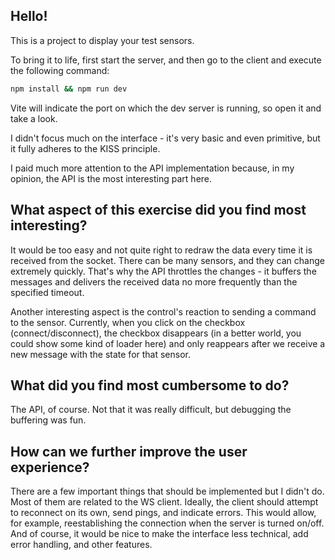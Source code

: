 ## Hello!

This is a project to display your test sensors.

To bring it to life, first start the server, and then go to the client and execute the following command:

```bash
npm install && npm run dev
```

Vite will indicate the port on which the dev server is running, so open it and take a look.

I didn't focus much on the interface - it's very basic and even primitive, but it fully adheres to the KISS principle.

I paid much more attention to the API implementation because, in my opinion, the API is the most interesting part here.

## What aspect of this exercise did you find most interesting?

It would be too easy and not quite right to redraw the data every time it is received from the socket. There can be many sensors, and they can change extremely quickly. That's why the API throttles the changes - it buffers the messages and delivers the received data no more frequently than the specified timeout.

Another interesting aspect is the control's reaction to sending a command to the sensor. Currently, when you click on the checkbox (connect/disconnect), the checkbox disappears (in a better world, you could show some kind of loader here) and only reappears after we receive a new message with the state for that sensor.

## What did you find most cumbersome to do?

The API, of course. Not that it was really difficult, but debugging the buffering was fun.

## How can we further improve the user experience?

There are a few important things that should be implemented but I didn't do. Most of them are related to the WS client. Ideally, the client should attempt to reconnect on its own, send pings, and indicate errors. This would allow, for example, reestablishing the connection when the server is turned on/off. And of course, it would be nice to make the interface less technical, add error handling, and other features.
